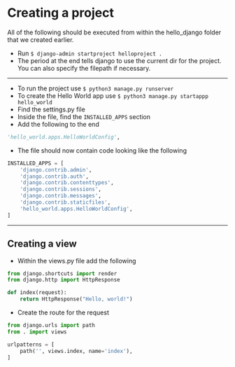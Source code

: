 # Creating a project
All of the following should be executed from within the hello_django folder that we created earlier.

- Run ```$ django-admin startproject helloproject . ```
- The period at the end tells django to use the current dir for the project. You can also specify the filepath if necessary.
___

- To run the project use ```$ python3 manage.py runserver```
- To create the Hello World app use ```$ python3 manage.py startappp hello_world```
- Find the settings.py file
- Inside the file, find the ```INSTALLED_APPS``` section
- Add the following to the end
```python
'hello_world.apps.HelloWorldConfig',
```
- The file should now contain code looking like the following
```python
INSTALLED_APPS = [
    'django.contrib.admin',
    'django.contrib.auth',
    'django.contrib.contenttypes',
    'django.contrib.sessions',
    'django.contrib.messages',
    'django.contrib.staticfiles',
    'hello_world.apps.HelloWorldConfig',
]
```

___
## Creating a view
- Within the views.py file add the following
```python
from django.shortcuts import render
from django.http import HttpResponse

def index(request):
    return HttpResponse("Hello, world!")
```

- Create the route for the request
```python
from django.urls import path
from . import views

urlpatterns = [
    path('', views.index, name='index'),
]
```
